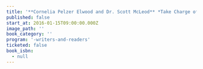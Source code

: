 ```yaml
---
title: '**Cornelia Pelzer Elwood and Dr. Scott McLeod** *Take Charge of Treatment for Your Child with Asperger’s (ASD): Create a Personalized Guide to Success for Home, School, and the Community*'
published: false
start_at: 2016-01-15T09:00:00.000Z
image_path: ''
book_category: ''
program: '-writers-and-readers'
ticketed: false
book_isbn:
  - null
---
```


